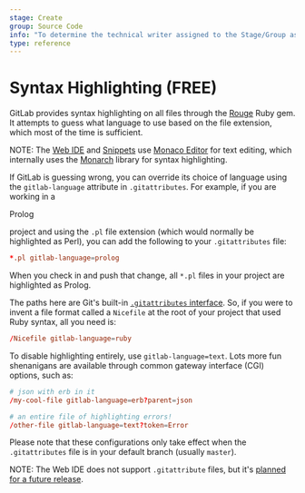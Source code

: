 ```yaml
---
stage: Create
group: Source Code
info: "To determine the technical writer assigned to the Stage/Group associated with this page, see https://about.gitlab.com/handbook/engineering/ux/technical-writing/#assignments"
type: reference
---
```


# Syntax Highlighting **(FREE)**

GitLab provides syntax highlighting on all files through the [Rouge](https://rubygems.org/gems/rouge) Ruby gem. It attempts to guess what language to use based on the file extension, which most of the time is sufficient.

NOTE:
The [Web IDE](web_ide/index.md) and [Snippets](../snippets.md) use [Monaco Editor](https://microsoft.github.io/monaco-editor/)
for text editing, which internally uses the [Monarch](https://microsoft.github.io/monaco-editor/monarch.html)
library for syntax highlighting.

If GitLab is guessing wrong, you can override its choice of language using the
`gitlab-language` attribute in `.gitattributes`. For example, if you are working in a
<!-- vale gitlab.Spelling = NO --> Prolog <!-- vale gitlab.Spelling = YES -->
project and using the `.pl` file extension (which would normally be highlighted as Perl),
you can add the following to your `.gitattributes` file:

``` conf
*.pl gitlab-language=prolog
```

<!-- vale gitlab.Spelling = NO -->
When you check in and push that change, all `*.pl` files in your project are highlighted as Prolog.
<!-- vale gitlab.Spelling = YES -->

The paths here are Git's built-in [`.gitattributes` interface](https://git-scm.com/docs/gitattributes). So, if you were to invent a file format called a `Nicefile` at the root of your project that used Ruby syntax, all you need is:

``` conf
/Nicefile gitlab-language=ruby
```

To disable highlighting entirely, use `gitlab-language=text`. Lots more fun shenanigans are available through common gateway interface (CGI) options, such as:

``` conf
# json with erb in it
/my-cool-file gitlab-language=erb?parent=json

# an entire file of highlighting errors!
/other-file gitlab-language=text?token=Error
```

Please note that these configurations only take effect when the `.gitattributes`
file is in your default branch (usually `master`).

NOTE:
The Web IDE does not support `.gitattribute` files, but it's [planned for a future release](https://gitlab.com/gitlab-org/gitlab/-/issues/22014).
